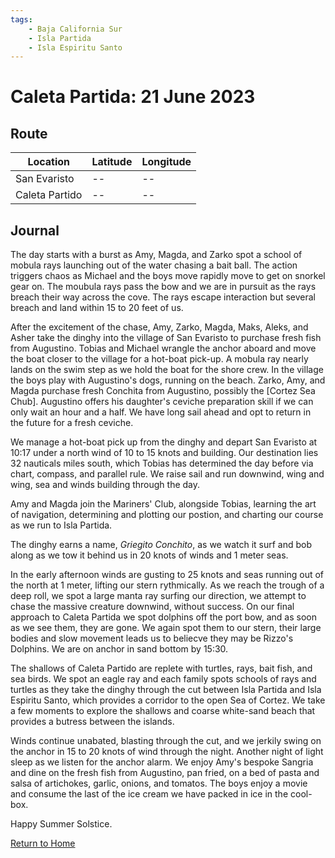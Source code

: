 ```yaml
---
tags:
    - Baja California Sur
    - Isla Partida
    - Isla Espiritu Santo
---
```


# Caleta Partida: 21 June 2023

## Route

| Location | Latitude | Longitude |
|--|--|--|
| San Evaristo |--|--|
| Caleta Partido |--|--|

## Journal

The day starts with a burst as Amy, Magda, and Zarko spot a school of mobula rays launching out of the water chasing a bait ball. The action triggers chaos as Michael and the boys move rapidly move to get on snorkel gear on. The moubula rays pass the bow and we are in pursuit as the rays breach their way across the cove. The rays escape interaction but several breach and land within 15 to 20 feet of us.

After the excitement of the chase, Amy, Zarko, Magda, Maks, Aleks, and Asher take the dinghy into the village of San Evaristo to purchase fresh fish from Augustino. Tobias and Michael wrangle the anchor aboard and move the boat closer to the village for a hot-boat pick-up. A mobula ray nearly lands on the swim step as we hold the boat for the shore crew. In the village the boys play with Augustino's dogs, running on the beach. Zarko, Amy, and Magda purchase fresh Conchita from Augustino, possibly the [Cortez Sea Chub]. Augustino offers his daughter's ceviche preparation skill if we can only wait an hour and a half. We have long sail ahead and opt to return in the future for a fresh ceviche. 

We manage a hot-boat pick up from the dinghy and depart San Evaristo at 10:17 under a north wind of 10 to 15 knots and building. Our destination lies 32 nauticals miles south, which Tobias has determined the day before via chart, compass, and parallel rule. We raise sail and run downwind, wing and wing, sea and winds building through the day.

Amy and Magda join the Mariners' Club, alongside Tobias, learning the art of navigation, determining and plotting our postion, and charting our course as we run to Isla Partida.

The dinghy earns a name, _Griegito Conchito_, as we watch it surf and bob along as we tow it behind us in 20 knots of winds and 1 meter seas.

In the early afternoon winds are gusting to 25 knots and seas running out of the north at 1 meter, lifting our stern rythmically. As we reach the trough of a deep roll, we spot a large manta ray surfing our direction, we attempt to chase the massive creature downwind, without success. On our final approach to Caleta Partida we spot dolphins off the port bow, and as soon as we see them, they are gone. We again spot them to our stern, their large bodies and slow movement leads us to beliecve they may be Rizzo's Dolphins. We are on anchor in sand bottom by 15:30. 

The shallows of Caleta Partido are replete with turtles, rays, bait fish, and sea birds. We spot an eagle ray and each family spots schools of rays and turtles as they take the dinghy through the cut between Isla Partida and Isla Espiritu Santo, which provides a corridor to the open Sea of Cortez. We take a few moments to explore the shallows and coarse white-sand beach that provides a butress between the islands.

Winds continue unabated, blasting through the cut, and we jerkily swing on the anchor in 15 to 20 knots of wind through the night. Another night of light sleep as we listen for the anchor alarm. We enjoy Amy's bespoke Sangria and dine on the fresh fish from Augustino, pan fried, on a bed of pasta and salsa of artichokes, garlic, onions, and tomatos. The boys enjoy a movie and consume the last of the ice cream we have packed in ice in the cool-box.

Happy Summer Solstice.

<!--- Below is navigation to home --->
 [Return to Home](index.md)